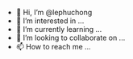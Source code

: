- 👋 Hi, I’m @lephuchong
- 👀 I’m interested in ...
- 🌱 I’m currently learning ...
- 💞️ I’m looking to collaborate on ...
- 📫 How to reach me ...

<!---
lephuchong/lephuchong is a ✨ special ✨ repository because its `README.md` (this file) appears on your GitHub profile.
You can click the Preview link to take a look at your changes.
--->
